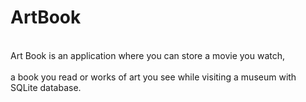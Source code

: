 # ArtBook

<br>Art Book is an application where you can store a movie you watch, </br>
<br>a book you read or works of art you see while visiting a museum with SQLite database.</br>
 
